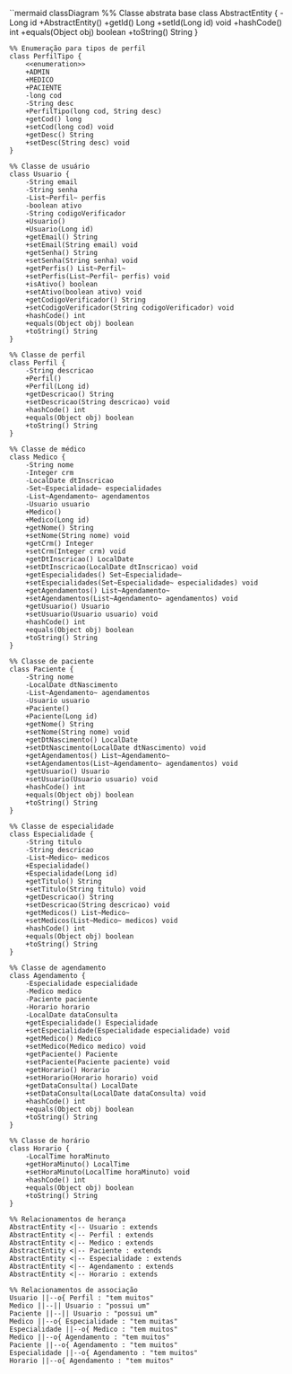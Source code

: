 ``mermaid 
classDiagram
    %% Classe abstrata base
    class AbstractEntity {
        -Long id
        +AbstractEntity()
        +getId() Long
        +setId(Long id) void
        +hashCode() int
        +equals(Object obj) boolean
        +toString() String
    }

    %% Enumeração para tipos de perfil
    class PerfilTipo {
        <<enumeration>>
        +ADMIN
        +MEDICO
        +PACIENTE
        -long cod
        -String desc
        +PerfilTipo(long cod, String desc)
        +getCod() long
        +setCod(long cod) void
        +getDesc() String
        +setDesc(String desc) void
    }

    %% Classe de usuário
    class Usuario {
        -String email
        -String senha
        -List~Perfil~ perfis
        -boolean ativo
        -String codigoVerificador
        +Usuario()
        +Usuario(Long id)
        +getEmail() String
        +setEmail(String email) void
        +getSenha() String
        +setSenha(String senha) void
        +getPerfis() List~Perfil~
        +setPerfis(List~Perfil~ perfis) void
        +isAtivo() boolean
        +setAtivo(boolean ativo) void
        +getCodigoVerificador() String
        +setCodigoVerificador(String codigoVerificador) void
        +hashCode() int
        +equals(Object obj) boolean
        +toString() String
    }

    %% Classe de perfil
    class Perfil {
        -String descricao
        +Perfil()
        +Perfil(Long id)
        +getDescricao() String
        +setDescricao(String descricao) void
        +hashCode() int
        +equals(Object obj) boolean
        +toString() String
    }

    %% Classe de médico
    class Medico {
        -String nome
        -Integer crm
        -LocalDate dtInscricao
        -Set~Especialidade~ especialidades
        -List~Agendamento~ agendamentos
        -Usuario usuario
        +Medico()
        +Medico(Long id)
        +getNome() String
        +setNome(String nome) void
        +getCrm() Integer
        +setCrm(Integer crm) void
        +getDtInscricao() LocalDate
        +setDtInscricao(LocalDate dtInscricao) void
        +getEspecialidades() Set~Especialidade~
        +setEspecialidades(Set~Especialidade~ especialidades) void
        +getAgendamentos() List~Agendamento~
        +setAgendamentos(List~Agendamento~ agendamentos) void
        +getUsuario() Usuario
        +setUsuario(Usuario usuario) void
        +hashCode() int
        +equals(Object obj) boolean
        +toString() String
    }

    %% Classe de paciente
    class Paciente {
        -String nome
        -LocalDate dtNascimento
        -List~Agendamento~ agendamentos
        -Usuario usuario
        +Paciente()
        +Paciente(Long id)
        +getNome() String
        +setNome(String nome) void
        +getDtNascimento() LocalDate
        +setDtNascimento(LocalDate dtNascimento) void
        +getAgendamentos() List~Agendamento~
        +setAgendamentos(List~Agendamento~ agendamentos) void
        +getUsuario() Usuario
        +setUsuario(Usuario usuario) void
        +hashCode() int
        +equals(Object obj) boolean
        +toString() String
    }

    %% Classe de especialidade
    class Especialidade {
        -String titulo
        -String descricao
        -List~Medico~ medicos
        +Especialidade()
        +Especialidade(Long id)
        +getTitulo() String
        +setTitulo(String titulo) void
        +getDescricao() String
        +setDescricao(String descricao) void
        +getMedicos() List~Medico~
        +setMedicos(List~Medico~ medicos) void
        +hashCode() int
        +equals(Object obj) boolean
        +toString() String
    }

    %% Classe de agendamento
    class Agendamento {
        -Especialidade especialidade
        -Medico medico
        -Paciente paciente
        -Horario horario
        -LocalDate dataConsulta
        +getEspecialidade() Especialidade
        +setEspecialidade(Especialidade especialidade) void
        +getMedico() Medico
        +setMedico(Medico medico) void
        +getPaciente() Paciente
        +setPaciente(Paciente paciente) void
        +getHorario() Horario
        +setHorario(Horario horario) void
        +getDataConsulta() LocalDate
        +setDataConsulta(LocalDate dataConsulta) void
        +hashCode() int
        +equals(Object obj) boolean
        +toString() String
    }

    %% Classe de horário
    class Horario {
        -LocalTime horaMinuto
        +getHoraMinuto() LocalTime
        +setHoraMinuto(LocalTime horaMinuto) void
        +hashCode() int
        +equals(Object obj) boolean
        +toString() String
    }

    %% Relacionamentos de herança
    AbstractEntity <|-- Usuario : extends
    AbstractEntity <|-- Perfil : extends
    AbstractEntity <|-- Medico : extends
    AbstractEntity <|-- Paciente : extends
    AbstractEntity <|-- Especialidade : extends
    AbstractEntity <|-- Agendamento : extends
    AbstractEntity <|-- Horario : extends

    %% Relacionamentos de associação
    Usuario ||--o{ Perfil : "tem muitos"
    Medico ||--|| Usuario : "possui um"
    Paciente ||--|| Usuario : "possui um"
    Medico ||--o{ Especialidade : "tem muitas"
    Especialidade ||--o{ Medico : "tem muitos"
    Medico ||--o{ Agendamento : "tem muitos"
    Paciente ||--o{ Agendamento : "tem muitos"
    Especialidade ||--o{ Agendamento : "tem muitos"
    Horario ||--o{ Agendamento : "tem muitos"

```
